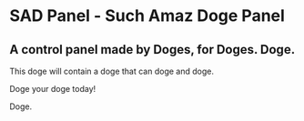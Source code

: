 SAD Panel - Such Amaz Doge Panel
=======

A control panel made by Doges, for Doges. Doge.
-------

This doge will contain a doge that can doge and doge.

Doge your doge today!


Doge.
